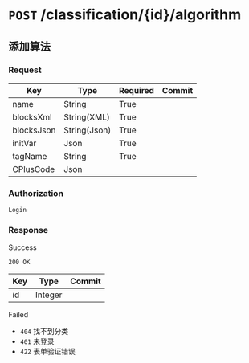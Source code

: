 # `POST` /classification/{id}/algorithm

## 添加算法

### Request

| Key | Type | Required | Commit |
| --- | --- | --- | --- |
| name | String | True | |
| blocksXml | String(XML) | True | |
| blocksJson | String(Json) | True | |
| initVar | Json | True | |
| tagName | String | True | |
| CPlusCode | Json | | |

### Authorization

`Login`

### Response

Success

`200 OK`

| Key | Type | Commit |
| --- | --- | --- |
| id | Integer | |

Failed

- `404` 找不到分类
- `401` 未登录
- `422` 表单验证错误

